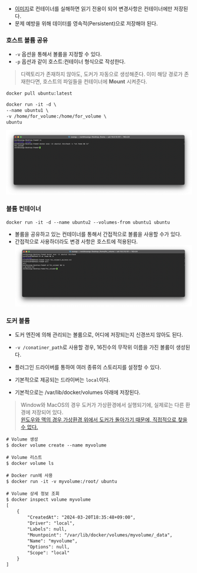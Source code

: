 - [이미지](/DevOps/Docker/Image)로 컨테이너를 실해하면 읽기 전용이 되어 변경사항은 컨테이너에만 저장된다.
- 문제 예방을 위해 데이터를 영속적(Persistent)으로 저장해야 된다.

### 호스트 볼륨 공유
- `-v` 옵션을 통해서 볼륨을 지정할 수 있다. 
- `-p` 옵션과 같이 호스트:컨테이너 형식으로 작성한다.

> 디렉토리가 존재하지 않아도, 도커가 자동으로 생성해준다.
> 이미 해당 경로가 존재한다면, 호스트의 파일들을 컨테이너에 **Mount** 시켜준다.

```shell
docker pull ubuntu:latest
```

```shell
docker run -it -d \
--name ubuntu1 \
-v /home/for_volume:/home/for_volume \
ubuntu
```
![docker_volume_1](/_images/docker_volume_1.png)
### 볼륨 컨테이너
```shell
docker run -it -d --name ubuntu2 --volumes-from ubuntu1 ubuntu
```
- 볼륨을 공유하고 있는 컨테이너를 통해서 간접적으로 볼륨을 사용할 수가 있다.
- 간접적으로 사용하더라도 변경 사항은 호스트에 적용된다.
![docker_volume_2](/_images/docker_volume_2.png)
### 도커 볼륨
- 도커 엔진에 의해 관리되는 볼륨으로, 어디에 저장되는지 신경쓰지 않아도 된다.
- `-v /conatiner_path`로 사용할 경우, 16진수의 무작위 이름을 가진 볼륨이 생성된다.
- 플러그인 드라이버를 통하여 여러 종류의 스토리지를 설정할 수 있다.

- 기본적으로 제공되는 드라이버는 `local`이다.
- 기본적으로는 /var/lib/docker/volumes 아래에 저장된다.

> Window와 MacOS의 경우 도커가 가상환경에서 실행되기에, 실제로는 다른 환경에 저장되어 있다.  
> [윈도우와 맥의 경우 가상환경 위에서 도커가 돌아가기 때문에, 직접적으로 찾을 수 없다.](https://amazelimi.tistory.com/entry/Docker-Volume-%EC%82%AC%EC%9A%A9%EC%8B%9C-mac-%EC%97%90-varlibdocker-%EA%B2%BD%EB%A1%9C%EA%B0%80-%EC%97%86%EB%8A%94-%EC%9D%B4%EC%9C%A0-LIM)

```shell
# Volume 생성 
$ docker volume create --name myvolume

# Volume 리스트
$ docker volume ls

# Docker run에 사용
$ docker run -it -v myvolume:/root/ ubuntu

# Volume 상세 정보 조회
$ docker inspect volume myvolume
[
    {
        "CreatedAt": "2024-03-20T18:35:48+09:00",
        "Driver": "local",
        "Labels": null,
        "Mountpoint": "/var/lib/docker/volumes/myvolume/_data",
        "Name": "myvolume",
        "Options": null,
        "Scope": "local"
    }
]
```
